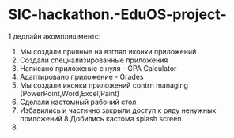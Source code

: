 # SIC-hackathon.-EduOS-project-
1 дедлайн акомплишментс:
1. Мы создали прияные на взгляд иконки приложений
2. Создали специализированные приложения
3. Написано приложение с нуля - GPA Calculator
4. Адаптировано приложение - Grades
5. Мы создали иконки приложений contrn managing (PowerPoint,Word,Excel,Paint)
6. Сделали кастомный рабочий стол
7. Избавились и частично закрыли доступ к ряду ненужных приложений
8.Добились кастома splash screen
9. 
